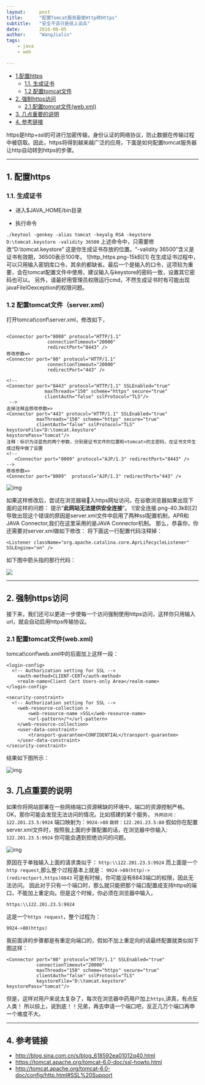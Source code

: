 ```yaml
---
layout:     post
title:      "配置Tomcat服务器使Http转Https"
subtitle:   "安全不该只是纸上谈兵"
date:       2016-06-05
author:     "WangJialin"
tags:
    - java
    - web
    
---
```


- [1.配置https](#https)
	- [1.1. 生成证书](#cert)
	- [1.2 配置tomcat文件](#tom_conf)
- [2. 强制https访问](#force_https)
	- [2.1 配置tomcat文件(web.xml)](#tomcat_web)
- [3. 几点重要的说明](#ps)
- [4. 参考链接](#ref)


https是http+ssl的可进行加密传输，身份认证的网络协议，防止数据在传输过程中被窃取。因此，https将得到越来越广泛的应用，下面是如何配置tomcat服务器让http自动转到https的步骤。

---

<a name="https"></a>

## 1. 配置https

<a name="cert"></a>

### 1.1. 生成证书

 - 进入$JAVA_HOME/bin目录
 
 - 执行命令
 
 `./keytool -genkey -alias tomcat -keyalg RSA -keystore D:\tomcat.keystore -validity 36500`
上述命令中，只需要修改“D:\tomcat.keystore” 这是你生成证书存放的位置。“-validity 36500”含义是证书有效期，36500表示100年。
![http_https.png-15kB][1]
在生成证书过程中，可以只用输入密钥库口令，其余的都缺省。最后一个是输入<tomcat>的口令，这项较为重要，会在tomcat配置文件中使用，建议输入与keystore的密码一致，设置其它密码也可以。
另外，请最好用管理员权限运行cmd，不然生成证书时有可能出现javaFileIOexception的权限问题。

<a name="tom_conf"></a>

### 1.2 配置tomcat文件（server.xml）

打开tomcat\conf\server.xml，修改如下，

```

<Connector port="8080" protocol="HTTP/1.1"
               connectionTimeout="20000"
               redirectPort="8443" />
修改参数=>
<Connector port="80" protocol="HTTP/1.1"
               connectionTimeout="20000"
               redirectPort="443" />
 
<!--
<Connector port="8443" protocol="HTTP/1.1" SSLEnabled="true"
              maxThreads="150" scheme="https" secure="true"
              clientAuth="false" sslProtocol="TLS"/>
 -->
去掉注释且修改参数=>
<Connector port="443" protocol="HTTP/1.1" SSLEnabled="true"
           maxThreads="150" scheme="https" secure="true"
           clientAuth="false" sslProtocol="TLS" keystoreFile="D:\tomcat.keystore"                                     keystorePass="tomcat"/>
注释：标识为淡蓝色的两个参数，分别是证书文件的位置和<tomcat>的主密码，在证书文件生成过程中做了设置
<!--
   <Connector port="8009" protocol="AJP/1.3" redirectPort="8443" />
-->
修改参数=>
<Connector port="8009"  protocol="AJP/1.3" redirectPort="443" />

```

![img](/img/2016_latter_half_year/http_https.png)

如果这样修改后，尝试在浏览器输入https网址访问，在谷歌浏览器如果出现下面的这样的问题：
提示“**此网站无法提供安全连接**”。
![安全连接.png-40.3kB][2]
导致出现这个错误的原因是server.xml文件中启用了两种ssl配置机制，APR和JAVA Connector,我们在这里采用的是JAVA Connector机制。
那么，恭喜你，你还需要对server.xml做如下修改：
将下面这一行配置代码注释掉：

```
<Listener className="org.apache.catalina.core.AprLifecycleListener" SSLEngine="on" />
```

如下图中箭头指的那行代码：

![](http://http://wangjialin114.github.io/img/2016_latter_half_year/keystore-apr.png)

---

<a name="force_https"></a>

## 2. 强制https访问

接下来，我们还可以更进一步使每一个访问强制使用https访问，这样你只用输入url，就会自动启用https传输协议。


<a name="tomcat_web"> </a>

### 2.1 配置tomcat文件(web.xml)

tomcat\conf\web.xml中的</welcome-file-list>后面加上这样一段：

```
<login-config>
  <!-- Authorization setting for SSL -->
	<auth-method>CLIENT-CERT</auth-method>
 	<realm-name>Client Cert Users-only Area</realm-name>
</login-config>

<security-constraint>
  <!-- Authorization setting for SSL -->
	<web-resource-collection >
		<web-resource-name >SSL</web-resource-name>
		<url-pattern>/*</url-pattern>
	</web-resource-collection>
	<user-data-constraint>
		<transport-guarantee>CONFIDENTIAL</transport-guarantee>
	</user-data-constraint>
</security-constraint>
```

结果如下图所示：

![img](/img/2016_latter_half_year/web.png)

<a name="ps"></a>

## 3. 几点重要的说明

如果你将网站部署在一些网络端口资源稀缺的环境中，端口的资源控制严格。OK，那你可能会发现无法访问的情况。比如搭建的某个服务，
`外网访问： 122.201.23.5:9924`
端口映射为：`9924->80`
`跳转：122.201.23.5:80`
假如你在配置server.xml文件时，按照我上面的步骤配置的话，在浏览器中你输入:
`122.201.23.5:9924`
你可能会遇到拒绝访问的问题。

![img](/img/2016_latter_half_year/安全连接.png)

原因在于单独输入上面的请求类似于：
`http:\\122.201.23.5:9924`
而上面是一个`http request`,那么整个过程基本上就是：
`9924->80(http)->(redirectport,https)8843`
可是有时候，你可能没有8843端口的权限，因此无法访问。
因此对于只有一个端口时，那么就只能把那个端口配置成支持https的端口，不能加上重定向。但是这个时候，你必须在浏览器中输入，

`https:\\122.201.23.5:9924`

这是一个`https request`，整个过程为：

`9924->80(https)`

我前面讲的步骤都是有重定向端口的，假如不加上重定向的话最终配置就类似如下图这样：



```
<Connector port="80" protocol="HTTP/1.1" SSLEnabled="true"
           connectionTimeout="20000"
           maxThreads="150" scheme="https" secure="true"
           clientAuth="false" sslProtocol="TLS"               
           keystoreFile="D:\tomcat.keystore"                             keystorePass="tomcat"/>
```

但是，这样对用户来说太复杂了，每次在浏览器中药用户加上`https`,讲真，有点反人类！
所以综上，说到底！！兄弟，再去申请一个端口吧，反正几万个端口再申一个难度不大。

---

<a name="ref"></a>

## 4. 参考链接

 - http://blog.sina.com.cn/s/blog_618592ea01012q40.html
 - https://tomcat.apache.org/tomcat-6.0-doc/ssl-howto.html
 - http://tomcat.apache.org/tomcat-6.0-doc/config/http.html#SSL%20Support
